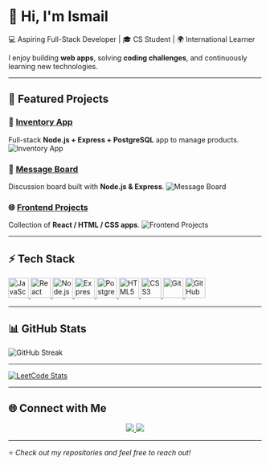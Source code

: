 # 👋 Hi, I'm Ismail 

💻 Aspiring Full-Stack Developer | 🎓 CS Student | 🌍 International Learner

I enjoy building **web apps**, solving **coding challenges**, and continuously learning new technologies.

---

## 📂 Featured Projects

### 🛒 [Inventory App](https://github.com/sadykovIsmail/inventory-app)
Full-stack **Node.js + Express + PostgreSQL** app to manage products.
![Inventory App](https://github.com/sadykovIsmail/node.js/tree/main/08-inventory-app)

### 💬 [Message Board](https://github.com/sadykovIsmail/message-board)
Discussion board built with **Node.js & Express**.
![Message Board](https://github.com/sadykovIsmail/node.js/tree/main/05-message-board)

### 🌐 [Frontend Projects](https://github.com/sadykovIsmail/frontend-projects)
Collection of **React / HTML / CSS apps**.
![Frontend Projects]([https://via.placeholder.com/250x120.png?text=Frontend+Projects](https://github.com/sadykovIsmail/frontend-projects-collection))



---

## ⚡ Tech Stack

<p>
  <a href="https://developer.mozilla.org/en-US/docs/Web/JavaScript" target="_blank">
    <img src="https://skillicons.dev/icons?i=js" height="40" alt="JavaScript" />
  </a>
  <a href="https://react.dev/" target="_blank">
    <img src="https://skillicons.dev/icons?i=react" height="40" alt="React" />
  </a>
  <a href="https://nodejs.org/" target="_blank">
    <img src="https://skillicons.dev/icons?i=nodejs" height="40" alt="Node.js" />
  </a>
  <a href="https://expressjs.com/" target="_blank">
    <img src="https://skillicons.dev/icons?i=express" height="40" alt="Express" />
  </a>
  <a href="https://www.postgresql.org/" target="_blank">
    <img src="https://skillicons.dev/icons?i=postgres" height="40" alt="PostgreSQL" />
  </a>
  <a href="https://developer.mozilla.org/en-US/docs/Web/HTML" target="_blank">
    <img src="https://skillicons.dev/icons?i=html" height="40" alt="HTML5" />
  </a>
  <a href="https://developer.mozilla.org/en-US/docs/Web/CSS" target="_blank">
    <img src="https://skillicons.dev/icons?i=css" height="40" alt="CSS3" />
  </a>
  <a href="https://git-scm.com/" target="_blank">
    <img src="https://skillicons.dev/icons?i=git" height="40" alt="Git" />
  </a>
  <a href="https://github.com/" target="_blank">
    <img src="https://skillicons.dev/icons?i=github" height="40" alt="GitHub" />
  </a>
</p>

---
## 📊 GitHub Stats

![GitHub Streak](https://streak-stats.demolab.com?user=sadykovIsmail&theme=radical&hide_border=false)

---
[![LeetCode Stats](https://leetcard.jacoblin.cool/SadykovIsmail?theme=dark&font=ABeeZee&ext=contest)](https://leetcode.com/SadykovIsmail/)

---


## 🌐 Connect with Me

<p align="center">
  <a href="https://linkedin.com/in/ismail-sadykov-73860236a" target="_blank">
    <img src="https://img.shields.io/badge/-LinkedIn-0077B5?logo=linkedin&logoColor=white&style=for-the-badge" />
  </a>
  <a href="ismailsadykov1103@gmail.com">
    <img src="https://img.shields.io/badge/-Gmail-D14836?logo=gmail&logoColor=white&style=for-the-badge" />
  </a>
</p>

---


⭐️ *Check out my repositories and feel free to reach out!*
